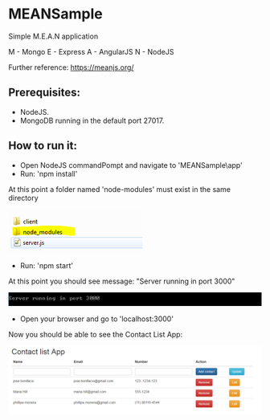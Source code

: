 # MEANSample
Simple M.E.A.N application

M - Mongo 
E - Express 
A - AngularJS 
N - NodeJS  

Further reference: https://meanjs.org/

## Prerequisites:

 - NodeJS.
 - MongoDB running in the default port 27017.

## How to run it:

- Open NodeJS commandPompt and navigate to 'MEANSample\app'
- Run: 'npm install'

At this point a folder named 'node-modules' must exist in the same directory

![Server running](images/node-modules_Folder.PNG)

- Run: 'npm start'

At this point you should see message: "Server running in port 3000"

![Server running](images/nodeRunning.PNG)

- Open your browser and go to 'localhost:3000'

Now you should be able to see the Contact List App:

![Client running](images/clientRunning.PNG)

